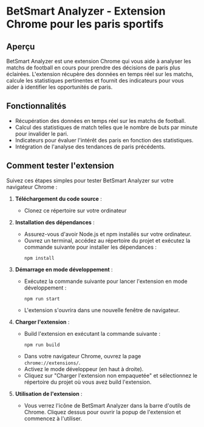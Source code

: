 # BetSmart Analyzer - Extension Chrome pour les paris sportifs

## Aperçu

BetSmart Analyzer est une extension Chrome qui vous aide à analyser les matchs de football en cours pour prendre des décisions de paris plus éclairées. L'extension récupère des données en temps réel sur les matchs, calcule les statistiques pertinentes et fournit des indicateurs pour vous aider à identifier les opportunités de paris.

## Fonctionnalités

- Récupération des données en temps réel sur les matchs de football.
- Calcul des statistiques de match telles que le nombre de buts par minute pour invalider le pari.
- Indicateurs pour évaluer l'intérêt des paris en fonction des statistiques.
- Intégration de l'analyse des tendances de paris précédents.

## Comment tester l'extension

Suivez ces étapes simples pour tester BetSmart Analyzer sur votre navigateur Chrome :

1. **Téléchargement du code source** :
    - Clonez ce répertoire sur votre ordinateur

2. **Installation des dépendances** :
    - Assurez-vous d'avoir Node.js et npm installés sur votre ordinateur.
    - Ouvrez un terminal, accédez au répertoire du projet et exécutez la commande suivante pour installer les dépendances :
      ```
      npm install
      ```

3. **Démarrage en mode développement** :
    - Exécutez la commande suivante pour lancer l'extension en mode développement :
      ```
      npm run start
      ```
    - L'extension s'ouvrira dans une nouvelle fenêtre de navigateur.

4. **Charger l'extension** :
    - Build l'extension en exécutant la commande suivante :
      ```
      npm run build
      ```
    - Dans votre navigateur Chrome, ouvrez la page `chrome://extensions/`.
    - Activez le mode développeur (en haut à droite).
    - Cliquez sur "Charger l'extension non empaquetée" et sélectionnez le répertoire du projet où vous avez build l'extension.

5. **Utilisation de l'extension** :
    - Vous verrez l'icône de BetSmart Analyzer dans la barre d'outils de Chrome. Cliquez dessus pour ouvrir la popup de l'extension et commencez à l'utiliser.

